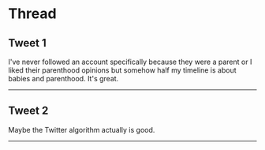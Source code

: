# Thread

## Tweet 1

I've never followed an account specifically because they were a parent or I liked their parenthood opinions but somehow half my timeline is about babies and parenthood. It's great.

---

## Tweet 2

Maybe the Twitter algorithm actually is good.

---

